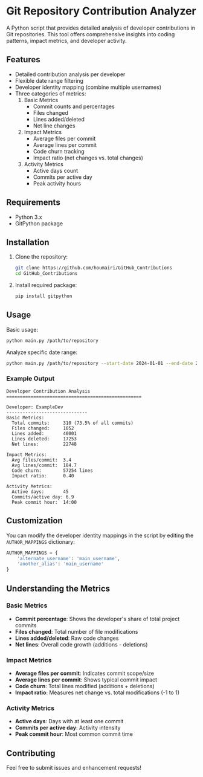 # Git Repository Contribution Analyzer

A Python script that provides detailed analysis of developer contributions in Git repositories. This tool offers comprehensive insights into coding patterns, impact metrics, and developer activity.

## Features

- Detailed contribution analysis per developer
- Flexible date range filtering
- Developer identity mapping (combine multiple usernames)
- Three categories of metrics:
  1. Basic Metrics
     - Commit counts and percentages
     - Files changed
     - Lines added/deleted
     - Net line changes
  2. Impact Metrics
     - Average files per commit
     - Average lines per commit
     - Code churn tracking
     - Impact ratio (net changes vs. total changes)
  3. Activity Metrics
     - Active days count
     - Commits per active day
     - Peak activity hours

## Requirements

- Python 3.x
- GitPython package

## Installation

1. Clone the repository:
   ```bash
   git clone https://github.com/houmairi/GitHub_Contributions
   cd GitHub_Contributions
   ```

2. Install required package:
   ```bash
   pip install gitpython
   ```

## Usage

Basic usage:
```bash
python main.py /path/to/repository
```

Analyze specific date range:
```bash
python main.py /path/to/repository --start-date 2024-01-01 --end-date 2024-02-19
```

### Example Output

```
Developer Contribution Analysis
==================================================

Developer: ExampleDev
------------------------------
Basic Metrics:
  Total commits:     310 (73.5% of all commits)
  Files changed:     1052
  Lines added:       40001
  Lines deleted:     17253
  Net lines:         22748

Impact Metrics:
  Avg files/commit:  3.4
  Avg lines/commit:  184.7
  Code churn:        57254 lines
  Impact ratio:      0.40

Activity Metrics:
  Active days:       45
  Commits/active day: 6.9
  Peak commit hour:  14:00
```

## Customization

You can modify the developer identity mappings in the script by editing the `AUTHOR_MAPPINGS` dictionary:

```python
AUTHOR_MAPPINGS = {
    'alternate_username': 'main_username',
    'another_alias': 'main_username'
}
```

## Understanding the Metrics

### Basic Metrics
- **Commit percentage**: Shows the developer's share of total project commits
- **Files changed**: Total number of file modifications
- **Lines added/deleted**: Raw code changes
- **Net lines**: Overall code growth (additions - deletions)

### Impact Metrics
- **Average files per commit**: Indicates commit scope/size
- **Average lines per commit**: Shows typical commit impact
- **Code churn**: Total lines modified (additions + deletions)
- **Impact ratio**: Measures net change vs. total modifications (-1 to 1)

### Activity Metrics
- **Active days**: Days with at least one commit
- **Commits per active day**: Activity intensity
- **Peak commit hour**: Most common commit time

## Contributing

Feel free to submit issues and enhancement requests!